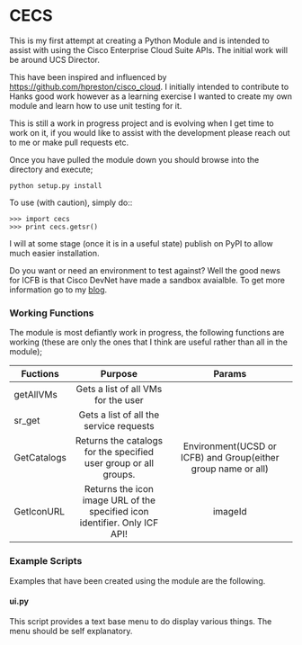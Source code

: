# CECS

This is my first attempt at creating a Python Module and is intended to assist with using the Cisco Enterprise Cloud Suite APIs. The initial work will be around UCS Director.

This have been inspired and influenced by https://github.com/hpreston/cisco_cloud. I initially intended to contribute to Hanks good work however as a learning exercise I wanted to create my own module and learn how to use unit testing for it.

This is still a work in progress project and is evolving when I get time to work on it, if you would like to assist with the development please reach out to me or make pull requests etc.

Once you have pulled the module down you should browse into the directory and execute;

    python setup.py install


To use (with caution), simply do::

    >>> import cecs
    >>> print cecs.getsr()

I will at some stage (once it is in a useful state) publish on PyPI to allow much easier installation.

Do you want or need an environment to test against? Well the good news for ICFB is that Cisco DevNet have made a sandbox avaialble. To get more information go to my [blog](http://clijockey.com/intercloud-fabric-api/).


### Working Functions
The module is most defiantly work in progress, the following functions are working (these are only the ones that I think are useful rather than all in the module);

| Fuctions        | Purpose     | Params |
| ------------- |:-------------:|:-------------:|
| getAllVMs      | Gets a list of all VMs for the user | |
| sr_get      | Gets a list of all the service requests       |  |
| GetCatalogs |  Returns the catalogs for the specified user group or all groups. | Environment(UCSD or ICFB) and Group(either group name or all) |
| GetIconURL | Returns the icon image URL of the specified icon identifier. Only ICF API! | imageId |   



### Example Scripts
Examples that have been created using the module are the following.

#### ui.py
This script provides a text base menu to do display various things. The menu should be self explanatory.
